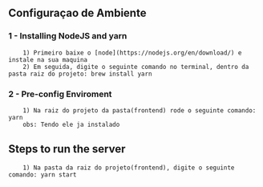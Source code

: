 ## Configuraçao de Ambiente

### 1 - Installing NodeJS and yarn

        1) Primeiro baixe o [node](https://nodejs.org/en/download/) e instale na sua maquina
        2) Em seguida, digite o seguinte comando no terminal, dentro da pasta raiz do projeto: brew install yarn

### 2 - Pre-config Enviroment
		1) Na raiz do projeto da pasta(frontend) rode o seguinte comando: yarn
		obs: Tendo ele ja instalado

## Steps to run the server
    	1) Na pasta da raiz do projeto(frontend), digite o seguinte comando: yarn start
